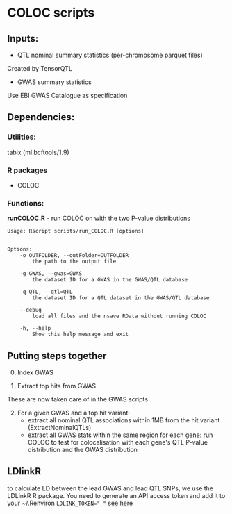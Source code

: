# COLOC scripts

## Inputs:

* QTL nominal summary statistics (per-chromosome parquet files)

Created by TensorQTL

* GWAS summary statistics

Use EBI GWAS Catalogue as specification

## Dependencies:

### Utilities:

tabix (ml bcftools/1.9)

### R packages


* COLOC

### Functions:


**runCOLOC.R** - run COLOC on with the two P-value distributions

```
Usage: Rscript scripts/run_COLOC.R [options]


Options:
    -o OUTFOLDER, --outFolder=OUTFOLDER
        the path to the output file

    -g GWAS, --gwas=GWAS
        the dataset ID for a GWAS in the GWAS/QTL database

    -q QTL, --qtl=QTL
        the dataset ID for a QTL dataset in the GWAS/QTL database

    --debug
        load all files and the nsave RData without running COLOC

    -h, --help
        Show this help message and exit
```


## Putting steps together

0. Index GWAS

1. Extract top hits from GWAS

These are now taken care of in the GWAS scripts

2. For a given GWAS and a top hit variant:
    - extract all nominal QTL associations within 1MB from the hit variant (ExtractNominalQTLs)
    - extract all GWAS stats within the same region
    for each gene:
        run COLOC to test for colocalisation with each gene's QTL P-value distribution and the GWAS distribution


## LDlinkR

to calculate LD between the lead GWAS and lead QTL SNPs, we use the LDLinkR R package. You need to generate an API access token and add it to your ~/.Renviron
`LDLINK_TOKEN=" "`
[see here](https://cran.r-project.org/web/packages/LDlinkR/vignettes/LDlinkR.html)

